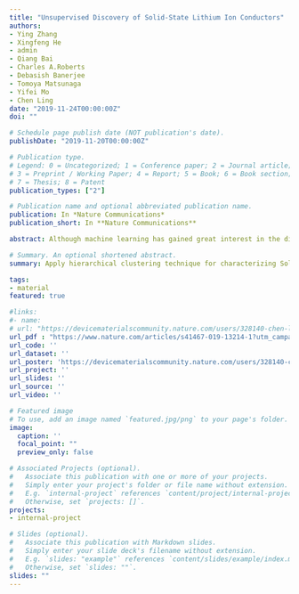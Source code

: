 ```yaml
---
title: "Unsupervised Discovery of Solid-State Lithium Ion Conductors"
authors:
- Ying Zhang
- Xingfeng He
- admin
- Qiang Bai
- Charles A.Roberts
- Debasish Banerjee
- Tomoya Matsunaga
- Yifei Mo
- Chen Ling
date: "2019-11-24T00:00:00Z"
doi: ""

# Schedule page publish date (NOT publication's date).
publishDate: "2019-11-20T00:00:00Z"

# Publication type.
# Legend: 0 = Uncategorized; 1 = Conference paper; 2 = Journal article;
# 3 = Preprint / Working Paper; 4 = Report; 5 = Book; 6 = Book section;
# 7 = Thesis; 8 = Patent
publication_types: ["2"]

# Publication name and optional abbreviated publication name.
publication: In *Nature Communications*
publication_short: In **Nature Communications**

abstract: Although machine learning has gained great interest in the discovery of functional materials, the advancement of reliable models is impeded by the scarcity of available materials property data. Here we propose and demonstrate a distinctive approach for materials discovery using unsupervised learning, which does not require labeled data and thus alleviates the data scarcity challenge. Using solid-state Li-ion conductors as a model problem, unsupervised learning utilizes a limited quantity of conductivity data to cluster a broad range of Li-containing materials that narrows a high-throughput screening of a large candidate list to a prioritized list for further accurate screening. Our unsupervised learning scheme discovers sixteen new fast Li conductors with conductivities of 10^-4 to 10^-1 S cm^-1 predicted in ab initio molecular dynamics simulations. These compounds have structures and chemistries distinct to known systems, demonstrating the capability of unsupervised learning for discovering materials over a wide materials space with limited property data.

# Summary. An optional shortened abstract.
summary: Apply hierarchical clustering technique for characterizing Solid-State Lithium Ion conductors

tags:
- material
featured: true

#links:
#- name:
# url: "https://devicematerialscommunity.nature.com/users/328140-chen-ling/posts/56441-discovering-novel-solid-state-lithium-ion-conductors-through-unsupervised-learning"
url_pdf : "https://www.nature.com/articles/s41467-019-13214-1?utm_campaign=MultipleJournals_USG_DEVICE&utm_source=Nature_community&utm_medium=Community_sites&utm_content=BenJoh-Nature-MultipleJournals-Engineering-Global"
url_code: ''
url_dataset: ''
url_poster: 'https://devicematerialscommunity.nature.com/users/328140-chen-ling/posts/56441-discovering-novel-solid-state-lithium-ion-conductors-through-unsupervised-learning'
url_project: ''
url_slides: ''
url_source: ''
url_video: ''

# Featured image
# To use, add an image named `featured.jpg/png` to your page's folder.
image:
  caption: ''
  focal_point: ""
  preview_only: false

# Associated Projects (optional).
#   Associate this publication with one or more of your projects.
#   Simply enter your project's folder or file name without extension.
#   E.g. `internal-project` references `content/project/internal-project/index.md`.
#   Otherwise, set `projects: []`.
projects:
- internal-project

# Slides (optional).
#   Associate this publication with Markdown slides.
#   Simply enter your slide deck's filename without extension.
#   E.g. `slides: "example"` references `content/slides/example/index.md`.
#   Otherwise, set `slides: ""`.
slides: ""
---
```

